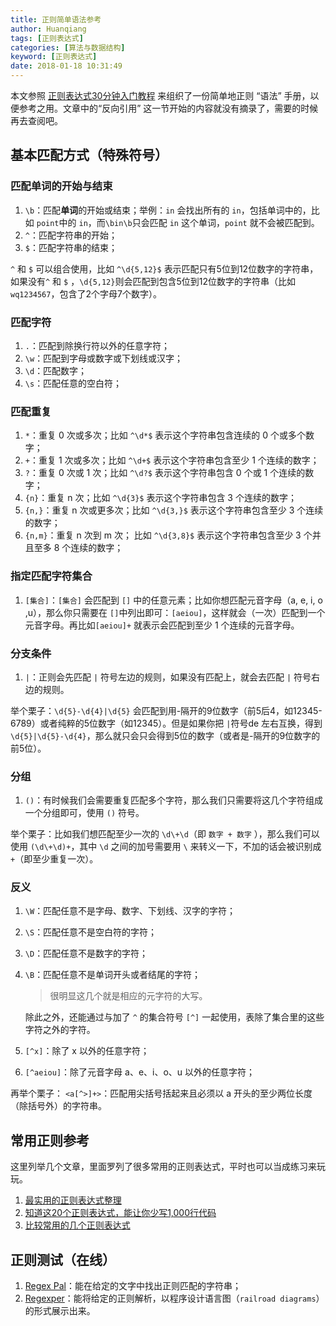 ```yaml
---
title: 正则简单语法参考
author: Huanqiang
tags: [正则表达式]
categories: [算法与数据结构]
keyword: [正则表达式]
date: 2018-01-18 10:31:49
---
```


本文参照 [正则表达式30分钟入门教程](https://deerchao.net/tutorials/regex/regex.htm) 来组织了一份简单地正则 “语法” 手册，以便参考之用。文章中的“反向引用” 这一节开始的内容就没有摘录了，需要的时候再去查阅吧。

<!-- more -->

## 基本匹配方式（特殊符号）

### 匹配单词的开始与结束

1. `\b`：匹配**单词**的开始或结束；举例：`in` 会找出所有的 `in`，包括单词中的，比如 `point`中的 `in`，而`\bin\b`只会匹配 `in` 这个单词，`point` 就不会被匹配到。
2. `^`：匹配字符串的开始；
3. `$`：匹配字符串的结束；

`^` 和 `$` 可以组合使用，比如 `^\d{5,12}$` 表示匹配只有5位到12位数字的字符串，如果没有`^` 和 `$` ，`\d{5,12}`则会匹配到包含5位到12位数字的字符串（比如`wq1234567`，包含了2个字母7个数字）。

### 匹配字符

1. `.`：匹配到除换行符以外的任意字符；
2. `\w`：匹配到字母或数字或下划线或汉字；
3. `\d`：匹配数字；
4. `\s`：匹配任意的空白符；

### 匹配重复

1. `*`：重复 0 次或多次；比如 `^\d*$` 表示这个字符串包含连续的 0 个或多个数字；
2. `+`：重复 1 次或多次；比如 `^\d+$` 表示这个字符串包含至少 1 个连续的数字；
3. `?`：重复 0 次或 1 次；比如 `^\d?$` 表示这个字符串包含 0 个或 1 个连续的数字；
4. `{n}`：重复 n 次；比如 `^\d{3}$` 表示这个字符串包含 3 个连续的数字；
5. `{n,}`：重复 n 次或更多次；比如 `^\d{3,}$` 表示这个字符串包含至少 3 个连续的数字；
6. `{n,m}`：重复 n 次到 m 次； 比如 `^\d{3,8}$` 表示这个字符串包含至少 3 个并且至多 8 个连续的数字；

### 指定匹配字符集合

1. `[集合]`：`[集合]` 会匹配到 `[]` 中的任意元素；比如你想匹配元音字母（a, e, i, o ,u），那么你只需要在 `[]`中列出即可：`[aeiou]`，这样就会（一次）匹配到一个元音字母。再比如`[aeiou]+` 就表示会匹配到至少 1 个连续的元音字母。

### 分支条件

1. `|`：正则会先匹配 `|` 符号左边的规则，如果没有匹配上，就会去匹配 `|` 符号右边的规则。

举个栗子：`\d{5}-\d{4}|\d{5}` 会匹配到用-隔开的9位数字（前5后4，如12345-6789）或者纯粹的5位数字（如12345）。但是如果你把 `|`符号de 左右互换，得到 `\d{5}|\d{5}-\d{4}`，那么就只会只会得到5位的数字（或者是-隔开的9位数字的前5位）。

### 分组

1. `()`：有时候我们会需要重复匹配多个字符，那么我们只需要将这几个字符组成一个分组即可，使用 `()` 符号。

举个栗子：比如我们想匹配至少一次的 `\d\+\d`（即 `数字 + 数字` ），那么我们可以使用 `(\d\+\d)+`，其中 `\d` 之间的加号需要用 `\` 来转义一下，不加的话会被识别成 `+`（即至少重复一次）。

### 反义

1. `\W`：匹配任意不是字母、数字、下划线、汉字的字符；

2. `\S`：匹配任意不是空白符的字符；

3. `\D`：匹配任意不是数字的字符；

4. `\B`：匹配任意不是单词开头或者结尾的字符；

   > 很明显这几个就是相应的元字符的大写。

   除此之外，还能通过与加了 `^` 的集合符号 `[^]` 一起使用，表除了集合里的这些字符之外的字符。

5. `[^x]`：除了 x 以外的任意字符；

6. `[^aeiou]`：除了元音字母 a、e、i、o、u 以外的任意字符；

再举个栗子： `<a[^>]+>`：匹配用尖括号括起来且必须以 a 开头的至少两位长度（除括号外）的字符串。

## 常用正则参考

这里列举几个文章，里面罗列了很多常用的正则表达式，平时也可以当成练习来玩玩。

1. [最实用的正则表达式整理](http://www.imooc.com/article/details/id/20793)
2. [知道这20个正则表达式，能让你少写1,000行代码](https://zhuanlan.zhihu.com/p/29163295)
3. [比较常用的几个正则表达式](http://www.cnblogs.com/Jason-one/archive/2009/01/14/1375403.html)

## 正则测试（在线）

1. [Regex Pal](https://www.regexpal.com/)：能在给定的文字中找出正则匹配的字符串；
2. [Regexper](https://regexper.com/#%5E%5B0-9%5D%24)：能将给定的正则解析，以程序设计语言图（`railroad diagrams`）的形式展示出来。